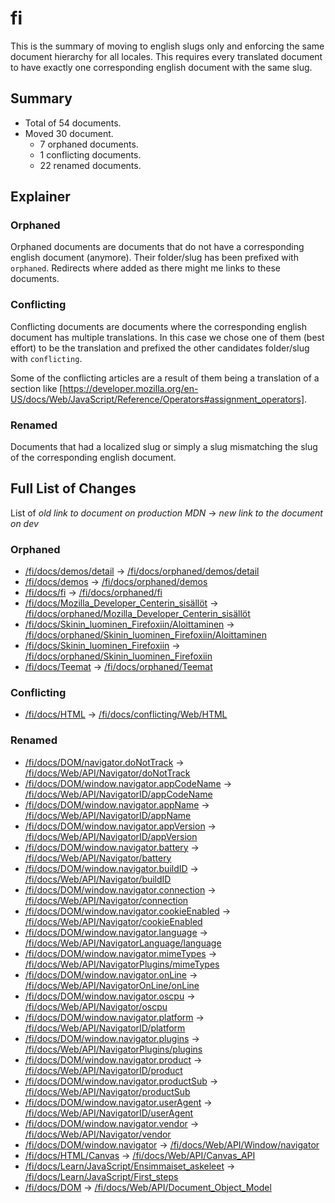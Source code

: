 # fi

This is the summary of moving to english slugs only and enforcing the same
document hierarchy for all locales. This requires every translated document to
have exactly one corresponding english document with the same slug.

## Summary

* Total of 54 documents.
* Moved 30 document.
  * 7 orphaned documents.
  * 1 conflicting documents.
  * 22 renamed documents.

## Explainer

### Orphaned

Orphaned documents are documents that do not have a corresponding english
document (anymore). Their folder/slug has been prefixed with `orphaned`.
Redirects where added as there might me links to these documents.

### Conflicting

Conflicting documents are documents where the corresponding english document has
multiple translations. In this case we chose one of them (best effort) to be the
translation and prefixed the other candidates folder/slug with `conflicting`.

Some of the conflicting articles are a result of them being a translation of a
section like
[https://developer.mozilla.org/en-US/docs/Web/JavaScript/Reference/Operators#assignment_operators].

### Renamed

Documents that had a localized slug or simply a slug mismatching the slug of the
corresponding english document.

## Full List of Changes

List of _old link to document on production MDN_
→ _new link to the document on dev_

### Orphaned

* [/fi/docs/demos/detail](https://developer.mozilla.org/fi/docs/demos/detail) → [/fi/docs/orphaned/demos/detail](/fi/docs/orphaned/demos/detail)
* [/fi/docs/demos](https://developer.mozilla.org/fi/docs/demos) → [/fi/docs/orphaned/demos](/fi/docs/orphaned/demos)
* [/fi/docs/fi](https://developer.mozilla.org/fi/docs/fi) → [/fi/docs/orphaned/fi](/fi/docs/orphaned/fi)
* [/fi/docs/Mozilla_Developer_Centerin_sisällöt](https://developer.mozilla.org/fi/docs/Mozilla_Developer_Centerin_sisällöt) → [/fi/docs/orphaned/Mozilla_Developer_Centerin_sisällöt](/fi/docs/orphaned/Mozilla_Developer_Centerin_sisällöt)
* [/fi/docs/Skinin_luominen_Firefoxiin/Aloittaminen](https://developer.mozilla.org/fi/docs/Skinin_luominen_Firefoxiin/Aloittaminen) → [/fi/docs/orphaned/Skinin_luominen_Firefoxiin/Aloittaminen](/fi/docs/orphaned/Skinin_luominen_Firefoxiin/Aloittaminen)
* [/fi/docs/Skinin_luominen_Firefoxiin](https://developer.mozilla.org/fi/docs/Skinin_luominen_Firefoxiin) → [/fi/docs/orphaned/Skinin_luominen_Firefoxiin](/fi/docs/orphaned/Skinin_luominen_Firefoxiin)
* [/fi/docs/Teemat](https://developer.mozilla.org/fi/docs/Teemat) → [/fi/docs/orphaned/Teemat](/fi/docs/orphaned/Teemat)

### Conflicting
* [/fi/docs/HTML](https://developer.mozilla.org/fi/docs/HTML) → [/fi/docs/conflicting/Web/HTML](/fi/docs/conflicting/Web/HTML)

### Renamed
* [/fi/docs/DOM/navigator.doNotTrack](https://developer.mozilla.org/fi/docs/DOM/navigator.doNotTrack) → [/fi/docs/Web/API/Navigator/doNotTrack](/fi/docs/Web/API/Navigator/doNotTrack)
* [/fi/docs/DOM/window.navigator.appCodeName](https://developer.mozilla.org/fi/docs/DOM/window.navigator.appCodeName) → [/fi/docs/Web/API/NavigatorID/appCodeName](/fi/docs/Web/API/NavigatorID/appCodeName)
* [/fi/docs/DOM/window.navigator.appName](https://developer.mozilla.org/fi/docs/DOM/window.navigator.appName) → [/fi/docs/Web/API/NavigatorID/appName](/fi/docs/Web/API/NavigatorID/appName)
* [/fi/docs/DOM/window.navigator.appVersion](https://developer.mozilla.org/fi/docs/DOM/window.navigator.appVersion) → [/fi/docs/Web/API/NavigatorID/appVersion](/fi/docs/Web/API/NavigatorID/appVersion)
* [/fi/docs/DOM/window.navigator.battery](https://developer.mozilla.org/fi/docs/DOM/window.navigator.battery) → [/fi/docs/Web/API/Navigator/battery](/fi/docs/Web/API/Navigator/battery)
* [/fi/docs/DOM/window.navigator.buildID](https://developer.mozilla.org/fi/docs/DOM/window.navigator.buildID) → [/fi/docs/Web/API/Navigator/buildID](/fi/docs/Web/API/Navigator/buildID)
* [/fi/docs/DOM/window.navigator.connection](https://developer.mozilla.org/fi/docs/DOM/window.navigator.connection) → [/fi/docs/Web/API/Navigator/connection](/fi/docs/Web/API/Navigator/connection)
* [/fi/docs/DOM/window.navigator.cookieEnabled](https://developer.mozilla.org/fi/docs/DOM/window.navigator.cookieEnabled) → [/fi/docs/Web/API/Navigator/cookieEnabled](/fi/docs/Web/API/Navigator/cookieEnabled)
* [/fi/docs/DOM/window.navigator.language](https://developer.mozilla.org/fi/docs/DOM/window.navigator.language) → [/fi/docs/Web/API/NavigatorLanguage/language](/fi/docs/Web/API/NavigatorLanguage/language)
* [/fi/docs/DOM/window.navigator.mimeTypes](https://developer.mozilla.org/fi/docs/DOM/window.navigator.mimeTypes) → [/fi/docs/Web/API/NavigatorPlugins/mimeTypes](/fi/docs/Web/API/NavigatorPlugins/mimeTypes)
* [/fi/docs/DOM/window.navigator.onLine](https://developer.mozilla.org/fi/docs/DOM/window.navigator.onLine) → [/fi/docs/Web/API/NavigatorOnLine/onLine](/fi/docs/Web/API/NavigatorOnLine/onLine)
* [/fi/docs/DOM/window.navigator.oscpu](https://developer.mozilla.org/fi/docs/DOM/window.navigator.oscpu) → [/fi/docs/Web/API/Navigator/oscpu](/fi/docs/Web/API/Navigator/oscpu)
* [/fi/docs/DOM/window.navigator.platform](https://developer.mozilla.org/fi/docs/DOM/window.navigator.platform) → [/fi/docs/Web/API/NavigatorID/platform](/fi/docs/Web/API/NavigatorID/platform)
* [/fi/docs/DOM/window.navigator.plugins](https://developer.mozilla.org/fi/docs/DOM/window.navigator.plugins) → [/fi/docs/Web/API/NavigatorPlugins/plugins](/fi/docs/Web/API/NavigatorPlugins/plugins)
* [/fi/docs/DOM/window.navigator.product](https://developer.mozilla.org/fi/docs/DOM/window.navigator.product) → [/fi/docs/Web/API/NavigatorID/product](/fi/docs/Web/API/NavigatorID/product)
* [/fi/docs/DOM/window.navigator.productSub](https://developer.mozilla.org/fi/docs/DOM/window.navigator.productSub) → [/fi/docs/Web/API/Navigator/productSub](/fi/docs/Web/API/Navigator/productSub)
* [/fi/docs/DOM/window.navigator.userAgent](https://developer.mozilla.org/fi/docs/DOM/window.navigator.userAgent) → [/fi/docs/Web/API/NavigatorID/userAgent](/fi/docs/Web/API/NavigatorID/userAgent)
* [/fi/docs/DOM/window.navigator.vendor](https://developer.mozilla.org/fi/docs/DOM/window.navigator.vendor) → [/fi/docs/Web/API/Navigator/vendor](/fi/docs/Web/API/Navigator/vendor)
* [/fi/docs/DOM/window.navigator](https://developer.mozilla.org/fi/docs/DOM/window.navigator) → [/fi/docs/Web/API/Window/navigator](/fi/docs/Web/API/Window/navigator)
* [/fi/docs/HTML/Canvas](https://developer.mozilla.org/fi/docs/HTML/Canvas) → [/fi/docs/Web/API/Canvas_API](/fi/docs/Web/API/Canvas_API)
* [/fi/docs/Learn/JavaScript/Ensimmaiset_askeleet](https://developer.mozilla.org/fi/docs/Learn/JavaScript/Ensimmaiset_askeleet) → [/fi/docs/Learn/JavaScript/First_steps](/fi/docs/Learn/JavaScript/First_steps)
* [/fi/docs/DOM](https://developer.mozilla.org/fi/docs/DOM) → [/fi/docs/Web/API/Document_Object_Model](/fi/docs/Web/API/Document_Object_Model)
